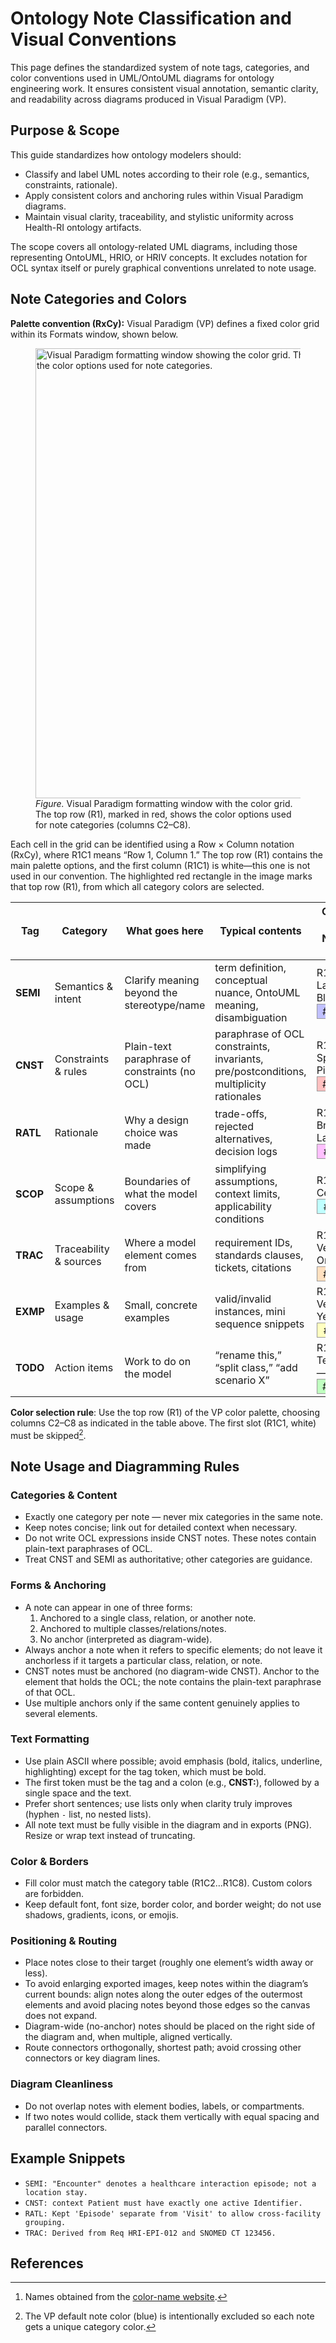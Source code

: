 # Ontology Note Classification and Visual Conventions

This page defines the standardized system of note tags, categories, and color conventions used in UML/OntoUML diagrams for ontology engineering work.
It ensures consistent visual annotation, semantic clarity, and readability across diagrams produced in Visual Paradigm (VP).

## Purpose & Scope

This guide standardizes how ontology modelers should:

- Classify and label UML notes according to their role (e.g., semantics, constraints, rationale).
- Apply consistent colors and anchoring rules within Visual Paradigm diagrams.
- Maintain visual clarity, traceability, and stylistic uniformity across Health-RI ontology artifacts.

The scope covers all ontology-related UML diagrams, including those representing OntoUML, HRIO, or HRIV concepts.
It excludes notation for OCL syntax itself or purely graphical conventions unrelated to note usage.

## Note Categories and Colors

**Palette convention (RxCy):** Visual Paradigm (VP) defines a fixed color grid within its Formats window, shown below.

<figure>
  <img src="../assets/images/color-table.png" alt="Visual Paradigm formatting window showing the color grid. The top row (R1), highlighted in red, contains the color options used for note categories." width="720">
  <figcaption><em>Figure.</em> Visual Paradigm formatting window with the color grid.
  The top row (R1), marked in red, shows the color options used for note categories (columns C2–C8).</figcaption>
</figure>

Each cell in the grid can be identified using a Row × Column notation (RxCy), where R1C1 means “Row 1, Column 1.” The top row (R1) contains the main palette options, and the first column (R1C1) is white—this one is not used in our convention. The highlighted red rectangle in the image marks that top row (R1), from which all category colors are selected.

| Tag  | Category               | What goes here                                | Typical contents                                                                       | Color (VP slot — Name[^name] — HEX) |
| ---- | ---------------------- | --------------------------------------------- | -------------------------------------------------------------------------------------- | ----------------------------------- |
| **SEMI** | Semantics & intent     | Clarify meaning beyond the stereotype/name    | term definition, conceptual nuance, OntoUML meaning, disambiguation                    | R1C7 — Lavender Blue — <div style="background-color:#C0C0FF;width:90px;height:22px;border:1px solid #999;text-align:center;line-height:22px;">#C0C0FF</div> |
| **CNST** | Constraints & rules    | Plain-text paraphrase of constraints (no OCL) | paraphrase of OCL constraints, invariants, pre/postconditions, multiplicity rationales | R1C2 — Spanish Pink — <div style="background-color:#FFC0C0;width:90px;height:22px;border:1px solid #999;text-align:center;line-height:22px;">#FFC0C0</div> |
| **RATL** | Rationale              | Why a design choice was made                  | trade-offs, rejected alternatives, decision logs                                       | R1C8 — Brilliant Lavender — <div style="background-color:#FFC0FF;width:90px;height:22px;border:1px solid #999;text-align:center;line-height:22px;">#FFC0FF</div> |
| **SCOP** | Scope & assumptions    | Boundaries of what the model covers           | simplifying assumptions, context limits, applicability conditions                      | R1C6 — Celeste — <div style="background-color:#C0FFFF;width:90px;height:22px;border:1px solid #999;text-align:center;line-height:22px;">#C0FFFF</div> |
| **TRAC** | Traceability & sources | Where a model element comes from              | requirement IDs, standards clauses, tickets, citations                                 | R1C3 — Very Pale Orange — <div style="background-color:#FFE0C0;width:90px;height:22px;border:1px solid #999;text-align:center;line-height:22px;">#FFE0C0</div> |
| **EXMP** | Examples & usage       | Small, concrete examples                      | valid/invalid instances, mini sequence snippets                                        | R1C4 — Very Pale Yellow — <div style="background-color:#FFFFC0;width:90px;height:22px;border:1px solid #999;text-align:center;line-height:22px;">#FFFFC0</div> |
| **TODO** | Action items           | Work to do on the model                       | “rename this,” “split class,” “add scenario X”                                         | R1C5 — Tea Green — <div style="background-color:#C0FFC0;width:90px;height:22px;border:1px solid #999;text-align:center;line-height:22px;">#C0FFC0</div> |

**Color selection rule**: Use the top row (R1) of the VP color palette, choosing columns C2–C8 as indicated in the table above. The first slot (R1C1, white) must be skipped[^no-default-blue].

## Note Usage and Diagramming Rules

### Categories & Content

- Exactly one category per note — never mix categories in the same note.
- Keep notes concise; link out for detailed context when necessary.
- Do not write OCL expressions inside CNST notes. These notes contain plain-text paraphrases of OCL.
- Treat CNST and SEMI as authoritative; other categories are guidance.

### Forms & Anchoring

- A note can appear in one of three forms:
  1. Anchored to a single class, relation, or another note.
  2. Anchored to multiple classes/relations/notes.
  3. No anchor (interpreted as diagram-wide).
- Always anchor a note when it refers to specific elements; do not leave it anchorless if it targets a particular class, relation, or note.
- CNST notes must be anchored (no diagram-wide CNST). Anchor to the element that holds the OCL; the note contains the plain-text paraphrase of that OCL.
- Use multiple anchors only if the same content genuinely applies to several elements.

### Text Formatting

- Use plain ASCII where possible; avoid emphasis (bold, italics, underline, highlighting) except for the tag token, which must be bold.
- The first token must be the tag and a colon (e.g., **CNST:**), followed by a single space and the text.
- Prefer short sentences; use lists only when clarity truly improves (hyphen `-` list, no nested lists).
- All note text must be fully visible in the diagram and in exports (PNG). Resize or wrap text instead of truncating.

### Color & Borders

- Fill color must match the category table (R1C2…R1C8). Custom colors are forbidden.
- Keep default font, font size, border color, and border weight; do not use shadows, gradients, icons, or emojis.

### Positioning & Routing

- Place notes close to their target (roughly one element’s width away or less).
- To avoid enlarging exported images, keep notes within the diagram’s current bounds: align notes along the outer edges of the outermost elements and avoid placing notes beyond those edges so the canvas does not expand.
- Diagram-wide (no-anchor) notes should be placed on the right side of the diagram and, when multiple, aligned vertically.
- Route connectors orthogonally, shortest path; avoid crossing other connectors or key diagram lines.

### Diagram Cleanliness

- Do not overlap notes with element bodies, labels, or compartments.
- If two notes would collide, stack them vertically with equal spacing and parallel connectors.

## Example Snippets

<!-- TODO: Update using real examples. -->
- `SEMI: "Encounter" denotes a healthcare interaction episode; not a location stay.`
- `CNST: context Patient must have exactly one active Identifier.`
- `RATL: Kept 'Episode' separate from 'Visit' to allow cross-facility grouping.`
- `TRAC: Derived from Req HRI-EPI-012 and SNOMED CT 123456.`

## References

[^name]: Names obtained from the [color-name website](https://www.color-name.com/).
[^no-default-blue]: The VP default note color (blue) is intentionally excluded so each note gets a unique category color.
